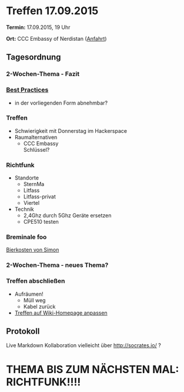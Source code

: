 # Treffen 17.09.2015

**Termin:** 17.09.2015, 19 Uhr

**Ort:** CCC Embassy of Nerdistan ([Anfahrt](http://embassy.ccchb.de/b/about))

## Tagesordnung
### 2-Wochen-Thema - Fazit

### [Best Practices](http://wiki.bremen.freifunk.net/Anleitungen/Best-Practices)
  * in der vorliegenden Form abnehmbar?

### Treffen
* Schwierigkeit mit Donnerstag im Hackerspace
* Raumalternativen
  * CCC Embassy  
    Schlüssel?

### Richtfunk
* Standorte
  * SternMa
  * Litfass
  * Litfass-privat
  * Viertel
* Technik
  * 2,4Ghz durch 5Ghz Geräte ersetzen
  * CPE510 testen

### Breminale foo
[Bierkosten von Simon](https://dudle.hackerspace-bremen.de/FFHB-Breminale-Biergeld/)

### 2-Wochen-Thema - neues Thema?


### Treffen abschließen
* Aufräumen!
  * Müll weg
  * Kabel zurück
* [Treffen auf Wiki-Homepage anpassen](Home)

## Protokoll
Live Markdown Kollaboration vielleicht über http://socrates.io/ ?

# THEMA BIS ZUM NÄCHSTEN MAL: RICHTFUNK!!!!